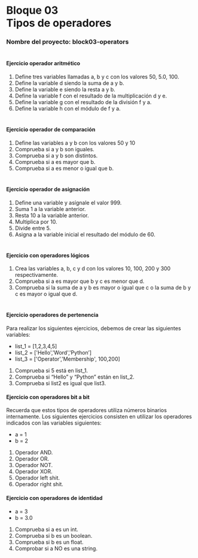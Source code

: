 # **Bloque 03 <br> Tipos de operadores**

### **Nombre del proyecto:** block03-operators

#

#### **Ejercicio operador aritmético**
1. Define tres variables llamadas a, b y c con los valores 50, 5.0, 100.
2. Define la variable d siendo la suma de a y b.
3. Define la variable e siendo la resta a y b.
4. Define la variable f con el resultado de la multiplicación d y e.
5. Define la variable g con el resultado de la división f y a.
6. Define la variable h con el módulo de f y a.

#

#### **Ejercicio operador de comparación**
1. Define las variables a y b con los valores 50 y 10
2. Comprueba si a y b son iguales.
3. Comprueba si a y b son distintos.
4. Comprueba si a es mayor que b.
5. Comprueba si a es menor o igual que b.

#

#### **Ejercicio operador de asignación**
1. Define una variable y asígnale el valor 999.
2. Suma 1 a la variable anterior.
3. Resta 10 a la variable anterior.
4. Multiplica por 10.
5. Divide entre 5.
6. Asigna a la variable inicial el resultado del módulo de 60.

#

#### **Ejercicio con operadores lógicos**
1. Crea las variables a, b, c y d con los valores 10, 100, 200 y 300 respectivamente.
2. Comprueba si a es mayor que b y c es menor que d.
3. Comprueba si la suma de a y b es mayor o igual que c o la suma de b y c es mayor o igual que d.

#

#### **Ejercicio operadores de pertenencia**
Para realizar los siguientes ejercicios, debemos de crear las siguientes variables:
- list_1 = [1,2,3,4,5]
- list_2 = ['Hello','Word','Python’]
- list_3 = ['Operator','Membership', 100,200]

1. Comprueba si 5 está en list_1.
2. Comprueba si “Hello” y “Python” están en list_2.
3. Comprueba si list2 es igual que list3.

#### **Ejercicio con operadores bit a bit**
Recuerda que estos tipos de operadores utiliza números binarios internamente. Los siguientes ejercicios consisten en utilizar los operadores indicados con las variables siguientes:
- a = 1
- b = 2

1. Operador AND.
2. Operador OR.
3. Operador NOT.
4. Operador XOR.
5. Operador left shit.
6. Operador right shit.


#### **Ejercicio con operadores de identidad**
- a = 3
- b = 3.0

1. Comprueba si a es un int.
2. Comprueba si b es un boolean.
3. Comprueba si b es un float.
4. Comprobar si a NO es una string.